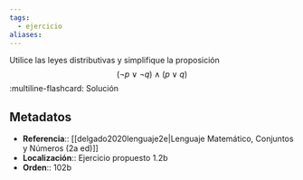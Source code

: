 ```yaml
---
tags:
  - ejercicio
aliases:
---
```

Utilice las leyes distributivas y simplifique la proposición
$$(\neg p \lor \neg q) \land (p \lor q)$$
:multiline-flashcard:
Solución

## Metadatos
- **Referencia**:: [[delgado2020lenguaje2e|Lenguaje Matemático, Conjuntos y Números (2a ed)]]
- **Localización**:: Ejercicio propuesto 1.2b
- **Orden**:: 102b
